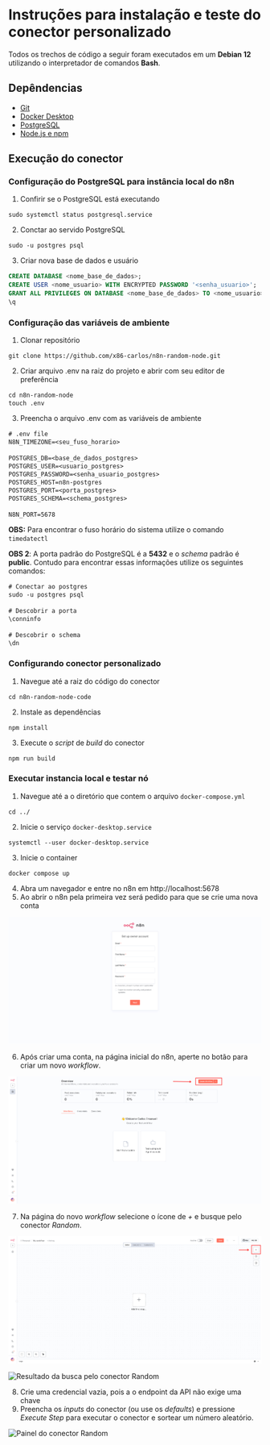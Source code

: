 # Instruções para instalação e teste do conector personalizado

Todos os trechos de código a seguir foram executados em um **Debian 12** utilizando o interpretador de comandos **Bash**.

## Depêndencias

- [Git](https://git-scm.com/downloads)
- [Docker Desktop](https://docs.docker.com/get-started/get-docker/)
- [PostgreSQL](https://www.postgresql.org/download/)
- [Node.js e npm](https://nodejs.org/en/download)

## Execução do conector

### Configuração do PostgreSQL para instância local do n8n

1. Confirir se o PostgreSQL está executando

```console
sudo systemctl status postgresql.service
```

2. Conctar ao servido PostgreSQL

```console
sudo -u postgres psql
```

3. Criar nova base de dados e usuário

```sql
CREATE DATABASE <nome_base_de_dados>;
CREATE USER <nome_usuario> WITH ENCRYPTED PASSWORD '<senha_usuario>';
GRANT ALL PRIVILEGES ON DATABASE <nome_base_de_dados> TO <nome_usuario>;
\q
```

### Configuração das variáveis de ambiente

1. Clonar repositório

```console
git clone https://github.com/x86-carlos/n8n-random-node.git
```

2. Criar arquivo .env na raiz do projeto e abrir com seu editor de preferência

```console
cd n8n-random-node
touch .env
```
3. Preencha o arquivo .env com as variáveis de ambiente

```console
# .env file
N8N_TIMEZONE=<seu_fuso_horario>

POSTGRES_DB=<base_de_dados_postgres>
POSTGRES_USER=<usuario_postgres>
POSTGRES_PASSWORD=<senha_usuario_postgres>
POSTGRES_HOST=n8n-postgres
POSTGRES_PORT=<porta_postgres>
POSTGRES_SCHEMA=<schema_postgres>

N8N_PORT=5678
```
**OBS:** Para encontrar o fuso horário do sistema utilize o comando ``timedatectl``

**OBS 2**: A porta padrão do PostgreSQL é a **5432** e o *schema* padrão é **public**. Contudo para encontrar essas informações utilize os seguintes comandos: 

```console
# Conectar ao postgres
sudo -u postgres psql

# Descobrir a porta
\conninfo

# Descobrir o schema
\dn
```
### Configurando conector personalizado

1. Navegue até a raiz do código do conector

```console
cd n8n-random-node-code
```
2. Instale as dependências

```console
npm install
```
3. Execute o *script* de *build* do conector

```console
npm run build
```
### Executar instancia local e testar nó

1. Navegue até a o diretório que contem o arquivo ``docker-compose.yml``

```console
cd ../
```
2. Inicie o serviço ``docker-desktop.service``

```console
systemctl --user docker-desktop.service
```

3. Inicie o container

```console
docker compose up
```
4. Abra um navegador e entre no n8n em http://localhost:5678
5. Ao abrir o n8n pela primeira vez será pedido para que se crie uma nova conta

![Tela para criar conta durante o primeiro login no n8n](./assets/n8n-image-01.png "Página para criar conta")

6. Após criar uma conta, na página inicial do n8n, aperte no botão para criar um novo *workflow*.

![Dashboard do n8n](./assets/n8n-image-02.png "Página inicial do n8n")

7. Na página do novo *workflow* selecione o ícone de *+* e busque pelo conector *Random*.

![Novo workflow vazio](./assets/n8n-image-03.png "Novo Workflow vazio")

![Resultado da busca pelo conector *Random*](./assets/n8n-image-4.png "Busca pelo conector implementado")

8. Crie uma credencial vazia, pois a o endpoint da API não exige uma chave
9. Preencha os *inputs* do conector (ou use os *defaults*) e pressione *Execute Step* para executar o conector e sortear um número aleatório.

![Painel do conector Random](./assests/n8n-image-05.png "Teste do conector")

